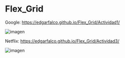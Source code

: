 # Flex_Grid

Google:
https://edgarfalco.github.io/Flex_Grid/Actividad1/

![imagen](https://user-images.githubusercontent.com/56967437/156927624-b666dfc5-d4b8-42f6-848f-3b562dd0ecf0.png)


Netflix:
https://edgarfalco.github.io/Flex_Grid/Actividad3/

![imagen](https://user-images.githubusercontent.com/56967437/156927527-6f2f0b7d-7b4c-4f98-85b1-4eca3df8c4d2.png)
